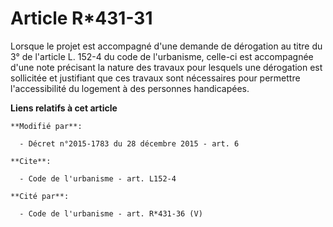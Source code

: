 # Article R*431-31

Lorsque le projet est accompagné d'une demande de dérogation au titre du 3° de l'article L. 152-4 du code de l'urbanisme,
celle-ci est accompagnée d'une note précisant la nature des travaux pour lesquels une dérogation est sollicitée et justifiant
que ces travaux sont nécessaires pour permettre l'accessibilité du logement à des personnes handicapées.

**Liens relatifs à cet article**

	**Modifié par**:

	  - Décret n°2015-1783 du 28 décembre 2015 - art. 6

	**Cite**:

	  - Code de l'urbanisme - art. L152-4

	**Cité par**:

	  - Code de l'urbanisme - art. R*431-36 (V)
